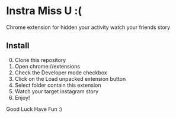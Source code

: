 # Instra Miss U :(
Chrome extension for hidden your activity watch your friends story

## Install
0. Clone this repository
1. Open chrome://extensions
2. Check the Developer mode checkbox
3. Click on the Load unpacked extension button
4. Select folder contain this extension
5. Watch your target instagram story
5. Enjoy!

Good Luck Have Fun :)
